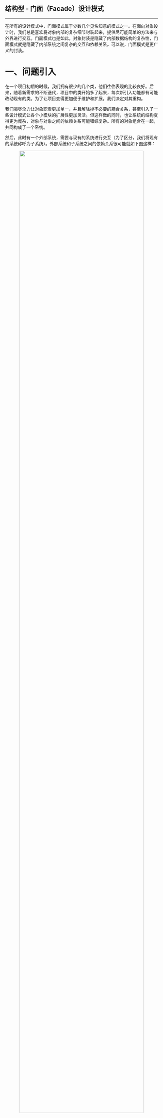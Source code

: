 ## 结构型 - 门面（Facade）设计模式
---

在所有的设计模式中，门面模式属于少数几个见名知意的模式之一。在面向对象设计时，我们总是喜欢将对象内部的复杂细节封装起来，提供尽可能简单的方法来与外界进行交互。门面模式也是如此，对象封装是隐藏了内部数据结构的复杂性，门面模式就是隐藏了内部系统之间复杂的交互和依赖关系。可以说，门面模式是更广义的封装。

# 一、问题引入

在一个项目初期的时候，我们拥有很少的几个类，他们往往表现的比较良好。后来，随着新需求的不断迭代，项目中的类开始多了起来，每次新引入功能都有可能改动现有的类。为了让项目变得更加便于维护和扩展，我们决定对其重构。

我们竭尽全力让对象职责更加单一，并且解除掉不必要的耦合关系，甚至引入了一些设计模式让各个小模块的扩展性更加灵活。但这样做的同时，也让系统的结构变得更为庞杂，对象与对象之间的依赖关系可能错综复杂。所有的对象组合在一起，共同构成了一个系统。

然后，此时有一个外部系统，需要与现有的系统进行交互（为了区分，我们将现有的系统称呼为子系统）。外部系统和子系统之间的依赖关系很可能就如下图这样：
<div align="center">
   <img src="/doc/resource/facade/子系统与外部系统依赖关系.jpg" width="90%"/>
</div>

> 上面图没有实际的意义，只是为了演示两个复杂系统之间对接的情况，图本身没有表达任何现实意义。

我们在惊叹于不知不觉间系统已然具有如此规模的同时，也为两个系统的交互犯了愁。如此多的依赖关系，将来子系统扩展或者接口发生变动时，外部系统的调整将变得艰难，影响巨大。

> 事实上，子系统随着时间的推移演变得越来越复杂，类定义越来越多，是正常、合理且必然的。在一个健壮的项目中，各个小模块职责分明，各个类的行为单一，那么类的数量必然不会少。因为原本可能出现在一个类中表达多个行为的代码在解耦后，就被拆分到不同的类中了，类的数量必然增加。但这并不是指子系统设计得不好，相反，这正说明子系统设计得足够好，因为从某种程度上来说，类的数量在一定程度上体现了程序的健壮性。

回到这个问题，既然外部系统在使用子系统时这么复杂，要和这么多子系统的类打交道，例如：在`A_Class6`中为了创建一个`B_Class9`类的对象，我不得不先创建`B_Class10`、`B_Class3`的对象，而创建`B_Class3`对象又必须先创建`B_Class5`对象。最终，在`A_Class6`中使用`B_Class9`时，会包含这样的代码：`B_Class9 class9 = new B_Class9(new B_Class10(), new B_Class3(new B_Class5()));`，如果使用者`A_Class6`根本不关心除`B_Class9`之外的对象，那么这个依赖关系对它来说难以忍受。

那么，是否能简化使用方在使用子系统时的复杂度，让使用方将精力放在自己关心的事情上？

# 二、解决方案
既然使用方抱怨交互太复杂，那么我就简化子系统的交互逻辑，把这个简化后的逻辑提取到单独的类中去实现，这就是门面模式所要解决的问题。门面模式建议我们隐藏内部交互的复杂性，为外部提供一个统一的交互入口，这个交互入口应尽可能的简单，以此降低客户端使用时的难度。
<div align="center">
   <img src="/doc/resource/facade/引入门面模式后依赖关系.jpg" width="90%"/>
</div>

对比前后两张图，在使用门面模式后：

- **系统之间的耦合度更低了**：外部系统不用再依赖子系统的具体内部实现，仅仅通过门面来处理交互逻辑及传递请求，这使得整个依赖关系变得更加简单；
- **外部系统与子系统之间的交互变得更加清晰，更方便维护**：如果我的子系统内部有修改，我们只需要调整门面内部的逻辑处理，而不必修改外部系统的代码；
- **简化外部系统的使用**：我们可以使用缺省值的方式，简化外部系统的使用，例如，可以在`Facade`中各自维护一个`B_Class9`、`B_Class10`、`B_Class3`、`B_Class5`引用，并且在外部系统请求之前，给他们提供缺省的对象，这能为外部系统省去一大部分麻烦。

OK，到此为止，我们已经了解了门面模式所有核心的内容，是不是非常简单？

# 三、案例实现
## 3.1 案例引入

九零后的聚会，吃完饭不是麻将就是唱 K。上次朋友聚合就去了一次 KTV，还记得一进房间，就看到一个中控面板，上面有几个按钮，分别是居家模式、Live模式、专业模式等。在切换模式的时候，房间的灯光和音箱效果会跟着变化。我们就以这个例子来说明门面模式，假定各个模式所对应的效果如下：

- **居家模式**：黄、绿灯光，常亮效果灯光，混响效果音箱；
- **Live模式**：黄、绿、红灯光，跑马灯效果灯光，回声效果音箱；
- **专业模式**：绿灯光，频闪效果灯光，原声效果音箱。

在这个案例中，作为用户，我们可以根据喜好选择当前房间的灯光颜色、灯效以及音响效果。我们并未直接控制灯的颜色和效果，也没有控制音箱效果，我们只是在中控面板上选择喜欢的模式，就能切换他们。如果将房间的各种效果比作复杂的子系统，那顾客就相当于上面提到的外部系统，中控面板自然就是子系统上层的门面。

## 3.2 结构分析
该例子对应的类图结构如下图所示：
<div align="center">
   <img src="/doc/resource/facade/案例类图.png" width="95%"/>
</div>

上面的类图结构看起来比较复杂，但大部分都不是本文的重点，我们的重点是图中的 ModelFacade 那部分。ModelFacade 表示了案例中的中控面板，也就是一个门面。图中处于深色背景部分的对象都隐藏在该门面后，由他们负责完成了一系列的工作。对于用户（Client）来说，只需要从中控面板中已提供的几种模式中进行选择，就可以切换到与之对应的房间效果。

## 3.2 代码附录
**（1）设备接口**
```java
public interface Equipment {
    /**
     * 打开设备
     */
    void on();

    /**
     * 关闭设备
     */
    void off();

    /**
     * 展示设备效果
     */
    void showEffects();
}
```
**（2）音箱**
```java
public abstract class Speaker implements Equipment {
    @Override
    public void on() {
        System.out.println("        音箱已打开");
    }
    @Override
    public void off() {
        System.out.println("        音箱已关闭");
    }
}
```
**（3）音响效果**

**（3-1）混响音效**
```java
public class ReverbSoundEffectSpeaker extends Speaker {
    @Override
    public void showEffects() {
        System.out.println("        音箱使用混响音效");
    }
}
```
**（3-2）原声音效**
```java
public class OriginalSoundEffectSpeaker extends Speaker {
    @Override
    public void showEffects() {
        System.out.println("        音箱使用原声音效");
    }
}
```
**（3-3）回声音效**
```java
public class EchoSoundEffectSpeaker extends Speaker {
    @Override
    public void showEffects() {
        System.out.println("        音箱使用回声音效");
    }
}
```
**（4）灯光**

**（4-1）电灯泡**
```java
public abstract class Bulb implements Equipment {
    @Override
    public void on() {
        System.out.println("        " + this.attachEffects() + "已打开");
    }
    @Override
    public void off() {
        System.out.println("        " + this.attachEffects() + "已关闭");
    }
    @Override
    public void showEffects() {
        System.out.println("        " + this.attachEffects());
    }
    /**
     * 灯光效果
     * @return 效果
     */
    protected abstract String attachEffects();
}
```
**（4-2）绿灯电灯泡**
```java
public class GreenBulb extends Bulb {
    @Override
    public String attachEffects() {
        return "绿灯灯光";
    }
}
```
**（4-3）红灯电灯泡**
```java
public class RedBulb extends Bulb {
    @Override
    public String attachEffects() {
        return "红色灯光";
    }
}
```
**（4-4）黄灯电灯泡**
```java
public class YellowBulb extends Bulb {
    @Override
    public String attachEffects() {
        return "黄色灯光";
    }
}
```
**（5）灯光效果**

**（5-1）灯效装饰器**
```java
public abstract class LightEffectDecorator extends Bulb {

    protected final Bulb bulb;

    public LightEffectDecorator(Bulb bulb) {
        this.bulb = bulb;
    }
}
```
**（5-2）常亮灯光效果**
```java
public class BrightEffectDecorator extends LightEffectDecorator {

    public BrightEffectDecorator(Bulb bulb) {
        super(bulb);
    }

    @Override
    public String attachEffects() {
        return "常亮效果的" + super.bulb.attachEffects();
    }
}

```
**（5-3）跑马灯灯光效果**
```java
public class MarqueeEffectDecorator extends LightEffectDecorator {

    public MarqueeEffectDecorator(Bulb bulb) {
        super(bulb);
    }

    @Override
    public String attachEffects() {
        return "跑马灯效果的" + super.bulb.attachEffects();
    }
}
```
**（5-4）频闪灯光效果**
```java
public class StrobeEffectDecorator extends LightEffectDecorator {

    public StrobeEffectDecorator(Bulb bulb) {
        super(bulb);
    }

    @Override
    public String attachEffects() {
        return "频闪效果的" + super.bulb.attachEffects();
    }
}
```
**（6）中控面板**
```java
public enum ModelFacade {
    /**
     * 唯一实例
     */
    INSTANCE;

    private Equipment redBulb = new MarqueeEffectDecorator(new RedBulb());
    private Equipment greenBulb = new MarqueeEffectDecorator(new GreenBulb());
    private Equipment yellowBulb = new MarqueeEffectDecorator(new YellowBulb());
    private Equipment speaker = new EchoSoundEffectSpeaker();

    public void open() {
        System.out.println("|==> 打开设备-------------------------------------------------------------|");
        this.redBulb.on();
        this.greenBulb.on();
        this.yellowBulb.on();
        this.speaker.on();
        this.liveMode();
    }

    public void close() {
        System.out.println("|==> 关闭设备-------------------------------------------------------------|");
        this.redBulb.off();
        this.greenBulb.off();
        this.yellowBulb.off();
        this.speaker.off();
    }

    public void familyMode() {
        System.out.println("|==> 居家模式-------------------------------------------------------------|");
        this.greenBulb = new BrightEffectDecorator(new GreenBulb());
        this.yellowBulb = new BrightEffectDecorator(new YellowBulb());
        this.speaker = new ReverbSoundEffectSpeaker();
        System.out.println("    灯光效果：");
        this.greenBulb.showEffects();
        this.yellowBulb.showEffects();
        System.out.println("    音响效果：");
        this.speaker.showEffects();
    }

    public void liveMode() {
        System.out.println("|==> 现场模式-------------------------------------------------------------|");
        this.redBulb = new MarqueeEffectDecorator(new RedBulb());
        this.greenBulb = new MarqueeEffectDecorator(new GreenBulb());
        this.yellowBulb = new MarqueeEffectDecorator(new YellowBulb());
        this.speaker = new EchoSoundEffectSpeaker();
        System.out.println("    灯光效果：");
        this.redBulb.showEffects();
        this.greenBulb.showEffects();
        this.yellowBulb.showEffects();
        System.out.println("    音响效果：");
        this.speaker.showEffects();
    }

    public void professionalMode() {
        System.out.println("|==> 专业模式-------------------------------------------------------------|");
        this.greenBulb = new StrobeEffectDecorator(new GreenBulb());
        this.speaker = new OriginalSoundEffectSpeaker();
        System.out.println("    灯光效果：");
        this.greenBulb.showEffects();
        System.out.println("    音响效果：");
        this.speaker.showEffects();
    }
}
```
**（7）客户端使用**

**（7-1）Client**
```java
public class Client {
    public static void main(String[] args) {
        // 打开所有设备
        ModelFacade.INSTANCE.open();
        // 切换到居家模式
        ModelFacade.INSTANCE.familyMode();
        // 切换到专业模式
        ModelFacade.INSTANCE.professionalMode();
        // 切换到现场模式
        ModelFacade.INSTANCE.liveMode();
        // 关闭所有设备
        ModelFacade.INSTANCE.close();
    }
}
```
**（7-2）运行结果**
```text
|==> 打开设备-------------------------------------------------------------|
        跑马灯效果的红色灯光已打开
        跑马灯效果的绿灯灯光已打开
        跑马灯效果的黄色灯光已打开
        音箱已打开
|==> 现场模式-------------------------------------------------------------|
    灯光效果：
        跑马灯效果的红色灯光
        跑马灯效果的绿灯灯光
        跑马灯效果的黄色灯光
    音响效果：
        音箱使用回声音效
|==> 居家模式-------------------------------------------------------------|
    灯光效果：
        常亮效果的绿灯灯光
        常亮效果的黄色灯光
    音响效果：
        音箱使用混响音效
|==> 专业模式-------------------------------------------------------------|
    灯光效果：
        频闪效果的绿灯灯光
    音响效果：
        音箱使用原声音效
|==> 现场模式-------------------------------------------------------------|
    灯光效果：
        跑马灯效果的红色灯光
        跑马灯效果的绿灯灯光
        跑马灯效果的黄色灯光
    音响效果：
        音箱使用回声音效
|==> 关闭设备-------------------------------------------------------------|
        跑马灯效果的红色灯光已关闭
        跑马灯效果的绿灯灯光已关闭
        跑马灯效果的黄色灯光已关闭
        音箱已关闭
```

# 四、门面模式
## 4.1 意图
> **为子系统中的一组接口提供一个一致的界面，门面模式定义了一个高层接口，这个接口使得这一子系统更加容易使用。**

门面模式要实现的目的是为了让子系统变得更加容易使用，实现方式是定义一个高层的接口（使用者通过这个高层接口和子系统进行交互），最终的效果就是给子系统的一组接口提供了一个一致的界面。

## 4.2 使用技巧

**（1）在恰当的地方使用门面模式**

在门面模式的定义中，已经指明了使用它的效果——给子系统增加一个门面，对于客户端来说，将变得更加容易使用，这一点尤其重要。如果给子系统加上门面后，仍然不能降低负责度，则不应该使用门面模式（或者打开的方式不对）。

**（2）屏蔽那些用户不关心的细节**

如在上面的例子中，作为用户的我，不需要知道灯光是如何产生的，灯效是如何切换的，我需要的是打开所有的设备，然后选择一个我喜欢的场景而已。屏蔽掉那些对客户端来说用处不大的细节之后，客户端的使用才能变得简单。

**（3）灵活使用门面模式**

使用门面模式时应该注意注重其意，而不在于形。拨开现象看本质，门面模式说到底还是为了客户端使用子系统更简单，只要抓住这一点便不会弄巧成拙。至于如何实现，并不会限制于某一种特定的方式。比如为了让门面类具有子系统类的特性，我们可以让门面类继承或持有某些具体的类。再比如，当多个客户端使用子系统，且这些客户端在某些细节上的期望不一致时，我们可以定义抽象的门面，为多个客户端提供差异化的具体门面，以此来满足不同客户端的需求。

**（4）不要限制客户越过门面**

我们发现，为了让子系统更加方便使用，我们屏蔽了很多细节（使用了缺省值）。但我们无法预知用户每一次的需求，也不可能为所有的用户都提供一个通用并且简单的接口。比如，在上面的例子中，某个用户希望在居家模式下使用的灯光是黄红而不是黄绿，此时子系统应该如何做呢？

> 子系统什么也不应该做。既然这种需求属于个例，那么就特殊对待，子系统不限制客户端对底层类的直接使用，那么客户就可以根据底层类实现自己需要的功能。

所以，门面模式从某种意义上来说是属于对子系统使用的一种优化。门面模式希望的是在大多数的情况下，都能为客户端提供良好的服务，但如果有需求超出了门面的能力范围，客户端就应该越过门面，在更底层去寻找答案。


# 附录
[回到主页](/README.md)    [案例代码](/src/main/java/com/aoligei/structural/facade)
